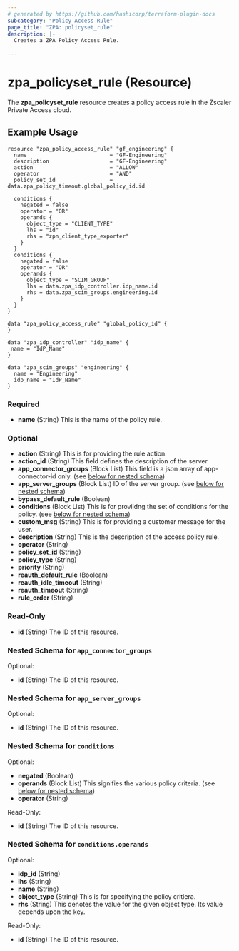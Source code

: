 ```yaml
---
# generated by https://github.com/hashicorp/terraform-plugin-docs
subcategory: "Policy Access Rule"
page_title: "ZPA: policyset_rule"
description: |-
  Creates a ZPA Policy Access Rule.
  
---
```


# zpa_policyset_rule (Resource)

The **zpa_policyset_rule** resource creates a policy access rule in the Zscaler Private Access cloud.

## Example Usage

```hcl
resource "zpa_policy_access_rule" "gf_engineering" {
  name                          = "GF-Engineering"
  description                   = "GF-Engineering"
  action                        = "ALLOW"
  operator                      = "AND"
  policy_set_id                 = data.zpa_policy_timeout.global_policy_id.id

  conditions {
    negated = false
    operator = "OR"
    operands {
      object_type = "CLIENT_TYPE"
      lhs = "id"
      rhs = "zpn_client_type_exporter"
    }
  }
  conditions {
    negated = false
    operator = "OR"
    operands {
      object_type = "SCIM_GROUP"
      lhs = data.zpa_idp_controller.idp_name.id
      rhs = data.zpa_scim_groups.engineering.id
    }
  }
}
```

```hcl
data "zpa_policy_access_rule" "global_policy_id" {
}
```

```hcl
data "zpa_idp_controller" "idp_name" {
 name = "IdP_Name"
}
```

```hcl
data "zpa_scim_groups" "engineering" {
  name = "Engineering"
  idp_name = "IdP_Name"
}
```

### Required

- **name** (String) This is the name of the policy rule.

### Optional

- **action** (String) This is for providing the rule action.
- **action_id** (String) This field defines the description of the server.
- **app_connector_groups** (Block List) This field is a json array of app-connector-id only. (see [below for nested schema](#nestedblock--app_connector_groups))
- **app_server_groups** (Block List) ID of the server group. (see [below for nested schema](#nestedblock--app_server_groups))
- **bypass_default_rule** (Boolean)
- **conditions** (Block List) This is for proviidng the set of conditions for the policy. (see [below for nested schema](#nestedblock--conditions))
- **custom_msg** (String) This is for providing a customer message for the user.
- **description** (String) This is the description of the access policy rule.
- **operator** (String)
- **policy_set_id** (String)
- **policy_type** (String)
- **priority** (String)
- **reauth_default_rule** (Boolean)
- **reauth_idle_timeout** (String)
- **reauth_timeout** (String)
- **rule_order** (String)

### Read-Only

- **id** (String) The ID of this resource.

<a id="nestedblock--app_connector_groups"></a>
### Nested Schema for `app_connector_groups`

Optional:

- **id** (String) The ID of this resource.


<a id="nestedblock--app_server_groups"></a>
### Nested Schema for `app_server_groups`

Optional:

- **id** (String) The ID of this resource.


<a id="nestedblock--conditions"></a>
### Nested Schema for `conditions`

Optional:

- **negated** (Boolean)
- **operands** (Block List) This signifies the various policy criteria. (see [below for nested schema](#nestedblock--conditions--operands))
- **operator** (String)

Read-Only:

- **id** (String) The ID of this resource.

<a id="nestedblock--conditions--operands"></a>
### Nested Schema for `conditions.operands`

Optional:

- **idp_id** (String)
- **lhs** (String)
- **name** (String)
- **object_type** (String) This is for specifying the policy critiera.
- **rhs** (String) This denotes the value for the given object type. Its value depends upon the key.

Read-Only:

- **id** (String) The ID of this resource.


